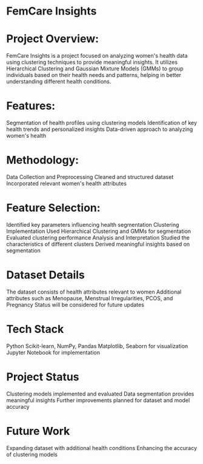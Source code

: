 # FemCare Insights

# Project Overview:
FemCare Insights is a project focused on analyzing women's health data using clustering techniques to provide meaningful insights. It utilizes Hierarchical Clustering and Gaussian Mixture Models (GMMs) to group individuals based on their health needs and patterns, helping in better understanding different health conditions.

# Features:
Segmentation of health profiles using clustering models
Identification of key health trends and personalized insights
Data-driven approach to analyzing women's health

# Methodology:
Data Collection and Preprocessing
Cleaned and structured dataset
Incorporated relevant women's health attributes

# Feature Selection:
Identified key parameters influencing health segmentation
Clustering Implementation
Used Hierarchical Clustering and GMMs for segmentation
Evaluated clustering performance
Analysis and Interpretation
Studied the characteristics of different clusters
Derived meaningful insights based on segmentation

# Dataset Details
The dataset consists of health attributes relevant to women
Additional attributes such as Menopause, Menstrual Irregularities, PCOS, and Pregnancy Status will be considered for future updates

# Tech Stack
Python
Scikit-learn, NumPy, Pandas
Matplotlib, Seaborn for visualization
Jupyter Notebook for implementation

# Project Status
Clustering models implemented and evaluated
Data segmentation provides meaningful insights
Further improvements planned for dataset and model accuracy

# Future Work
Expanding dataset with additional health conditions
Enhancing the accuracy of clustering models
